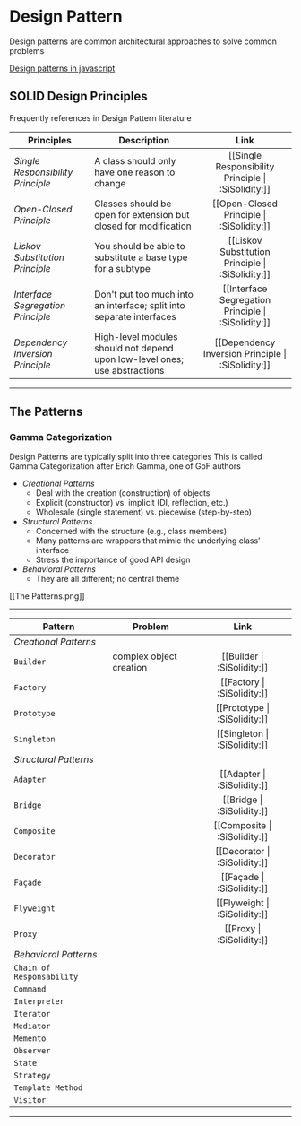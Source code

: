# Design Pattern

Design patterns are common architectural approaches to solve common problems

[Design patterns in javascript](https://medium.com/globant/design-patterns-in-javascript-creational-2a02726e4e71)

## SOLID Design Principles

Frequently references in Design Pattern literature

| Principles                        | Description                                                                |                        Link                         |
| --------------------------------- | -------------------------------------------------------------------------- | :-------------------------------------------------: |
| _Single Responsibility Principle_ | A class should only have one reason to change                              | [[Single Responsibility Principle \| :SiSolidity:]] |
| _Open-Closed Principle_           | Classes should be open for extension but closed for modification           |      [[Open-Closed Principle \| :SiSolidity:]]      |
| _Liskov Substitution Principle_   | You should be able to substitute a base type for a subtype                 |  [[Liskov Substitution Principle \| :SiSolidity:]]  |
| _Interface Segregation Principle_ | Don't put too much into an interface; split into separate interfaces       | [[Interface Segregation Principle \| :SiSolidity:]] |
| _Dependency Inversion Principle_  | High-level modules should not depend upon low-level ones; use abstractions | [[Dependency Inversion Principle \| :SiSolidity:]]  |

---

## The Patterns

### Gamma Categorization

Design Patterns are typically split into three categories
This is called Gamma Categorization after Erich Gamma, one of GoF authors

- _Creational Patterns_
  - Deal with the creation (construction) of objects
  - Explicit (constructor) vs. implicit (DI, reflection, etc.)
  - Wholesale (single statement) vs. piecewise (step-by-step)
- _Structural Patterns_
  - Concerned with the structure (e.g., class members)
  - Many patterns are wrappers that mimic the underlying class' interface
  - Stress the importance of good API design
- _Behavioral Patterns_
  - They are all different; no central theme

[[The Patterns.png]]

---

| Pattern                   | Problem                 |             Link              |
| ------------------------- | ----------------------- | :---------------------------: |
| _Creational Patterns_     |                         |                               |
| `Builder`                 | complex object creation |  [[Builder \| :SiSolidity:]]  |
| `Factory`                 |                         |  [[Factory \| :SiSolidity:]]  |
| `Prototype`               |                         | [[Prototype \| :SiSolidity:]] |
| `Singleton`               |                         | [[Singleton \| :SiSolidity:]] |
| _Structural Patterns_     |                         |                               |
| `Adapter`                 |                         |  [[Adapter \| :SiSolidity:]]  |
| `Bridge`                  |                         |  [[Bridge \| :SiSolidity:]]   |
| `Composite`               |                         | [[Composite \| :SiSolidity:]] |
| `Decorator`               |                         | [[Decorator \| :SiSolidity:]] |
| `Façade`                  |                         |  [[Façade \| :SiSolidity:]]   |
| `Flyweight`               |                         | [[Flyweight \| :SiSolidity:]] |
| `Proxy`                   |                         |   [[Proxy \| :SiSolidity:]]   |
| _Behavioral Patterns_     |                         |                               |
| `Chain of Responsability` |                         |                               |
| `Command`                 |                         |                               |
| `Interpreter`             |                         |                               |
| `Iterator`                |                         |                               |
| `Mediator`                |                         |                               |
| `Memento`                 |                         |                               |
| `Observer`                |                         |                               |
| `State`                   |                         |                               |
| `Strategy`                |                         |                               |
| `Template Method`         |                         |                               |
| `Visitor`                 |                         |                               |

---
